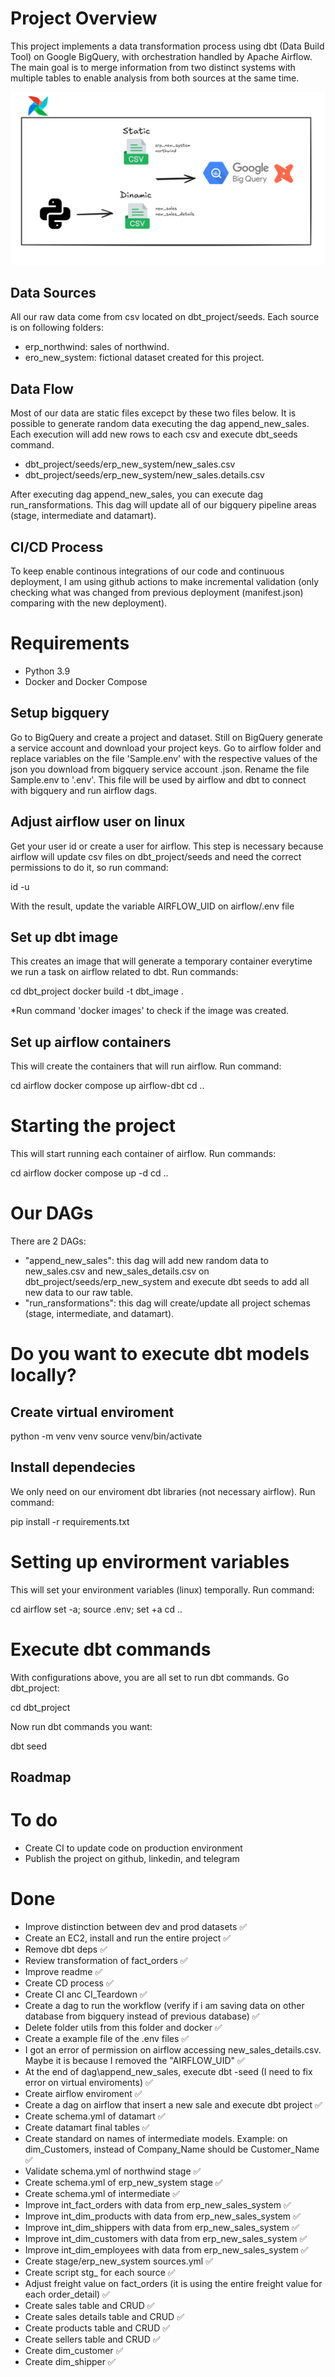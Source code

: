 # Project Overview
This project implements a data transformation process using dbt (Data Build Tool) on Google BigQuery, with orchestration handled by Apache Airflow. The main goal is to merge information from two distinct systems with multiple tables to enable analysis from both sources at the same time.

![ETL Overview](.github/src/etl_overview.png)

## Data Sources
All our raw data come from csv located on dbt_project/seeds. Each source is on following folders:
  - erp_northwind: sales of northwind.
  - ero_new_system: fictional dataset created for this project.

## Data Flow
Most of our data are static files excepct by these two files below. It is possible to generate random data executing the dag append_new_sales. Each execution will add new rows to each csv and execute dbt_seeds command.
  - dbt_project/seeds/erp_new_system/new_sales.csv
  - dbt_project/seeds/erp_new_system/new_sales.details.csv

After executing dag append_new_sales, you can execute dag run_ransformations. This dag will update all of our bigquery pipeline areas (stage, intermediate and datamart).


## CI/CD Process
To keep enable continous integrations of our code and continuous deployment, I am using github actions to make incremental validation (only checking what was changed from previous deployment (manifest.json) comparing with the new deployment).


# Requirements
  - Python 3.9
  - Docker and Docker Compose

## Setup bigquery
Go to BigQuery and create a project and dataset. Still on BigQuery generate a service account and download your project keys. Go to airflow folder and replace variables on the file 'Sample.env' with the respective values of the json you download from bigquery service account .json.
Rename the file Sample.env to '.env'. This file will be used by airflow and dbt to connect with bigquery and run airflow dags.


## Adjust airflow user on linux
Get your user id or create a user for airflow. This step is necessary because airflow will
update csv files on dbt_project/seeds and need the correct permissions to do it, so run command:

id -u

With the result, update the variable AIRFLOW_UID on airflow/.env file


## Set up dbt image
This creates an image that will generate a temporary container everytime we run a task on airflow related to dbt. Run commands:

cd dbt_project
docker build -t dbt_image .

*Run command 'docker images' to check if the image was created.


## Set up airflow containers
This will create the containers that will run airflow. Run command:

cd airflow
docker compose up airflow-dbt
cd ..


# Starting the project
This will start running each container of airflow. Run commands:

cd airflow
docker compose up -d
cd ..


# Our DAGs
There are 2 DAGs:
  - "append_new_sales": this dag will add new random data to new_sales.csv and new_sales_details.csv on dbt_project/seeds/erp_new_system and execute dbt seeds to add all new data to our raw table.
  - "run_ransformations": this dag will create/update all project schemas (stage, intermediate, and datamart).


# Do you want to execute dbt models locally?


## Create virtual enviroment
python -m venv venv
source venv/bin/activate


## Install dependecies
We only need on our enviroment dbt libraries (not necessary airflow). Run command:

pip install -r requirements.txt


# Setting up envirorment variables
This will set your environment variables (linux) temporally. Run command:

cd airflow
set -a; source .env; set +a
cd ..


# Execute dbt commands
With configurations above, you are all set to run dbt commands. Go dbt_project: 

cd dbt_project

Now run dbt commands you want:

dbt seed



## Roadmap

# To do
- Create CI to update code on production environment
- Publish the project on github, linkedin, and telegram

# Done
- Improve distinction between dev and prod datasets ✅
- Create an EC2, install and run the entire project ✅
- Remove dbt deps ✅
- Review transformation of fact_orders ✅
- Improve readme ✅
- Create CD process ✅
- Create CI anc CI_Teardown ✅
- Create a dag to run the workflow (verify if i am saving data on other database from bigquery instead of previous database) ✅
- Delete folder utils from this folder and docker ✅
- Create a example file of the .env files ✅
- I got an error of permission on airflow accessing new_sales_details.csv. Maybe it is because I removed the "AIRFLOW_UID" ✅
- At the end of dag\append_new_sales, execute dbt -seed (I need to fix error on virtual enviroments) ✅
- Create airflow enviroment ✅
- Create a dag on airflow that insert a new sale and execute dbt project ✅
- Create schema.yml of datamart ✅
- Create datamart final tables ✅
- Create standard on names of intermediate models. Example: on dim_Customers, instead of Company_Name should be Customer_Name ✅
- Validate schema.yml of northwind stage ✅
- Create schema.yml of erp_new_system stage ✅
- Create schema.yml of intermediate ✅
- Improve int_fact_orders with data from erp_new_sales_system ✅
- Improve int_dim_products with data from erp_new_sales_system ✅
- Improve int_dim_shippers with data from erp_new_sales_system ✅
- Improve int_dim_customers with data from erp_new_sales_system ✅
- Improve int_dim_employees with data from erp_new_sales_system ✅
- Create stage/erp_new_system sources.yml ✅
- Create script stg_ for each source ✅
- Adjust freight value on fact_orders (it is using the entire freight value for each order_detail) ✅
- Create sales table and CRUD ✅
- Create sales details table and CRUD ✅
- Create products table and CRUD ✅
- Create sellers table and CRUD ✅
- Create dim_customer ✅
- Create dim_shipper ✅